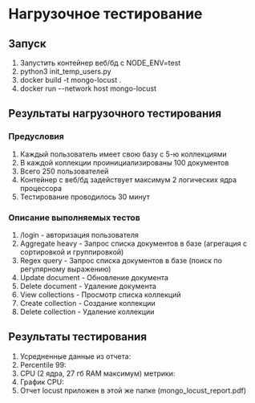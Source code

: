# Нагрузочное тестирование

## Запуск
1) Запустить контейнер веб/бд с NODE_ENV=test
2) python3 init_temp_users.py
3) docker build -t mongo-locust .
4) docker run --network host mongo-locust
## Результаты нагрузочного тестирования
### Предусловия
1) Каждый пользователь имеет свою базу с 5-ю коллекциями
2) В каждой коллекции проинициализированы 100 документов
3) Всего 250 пользователей
4) Контейнер с веб/бд задействует максимум 2 логических ядра процессора
5) Тестирование проводилось 30 минут
### Описание выполняемых тестов
1) /login - авторизация пользователя
2) Aggregate heavy - Запрос списка документов в базе (агрегация с сортировкой и группировкой)
3) Regex query - Запрос списка документов в базе (поиск по регулярному выражению)
4) Update document - Обновление документа
5) Delete document - Удаление документа
6) View collections - Просмотр списка коллекций
7) Create collection - Создание коллекции
8) Delete collection - Удаление коллекции
## Результаты тестирования
1. Усредненные данные из отчета:
2. Percentile 99:
3. CPU (2 ядра, 27 гб RAM максимум) метрики:
4. График CPU:
5. Отчет locust приложен в этой же папке (mongo_locust_report.pdf)
